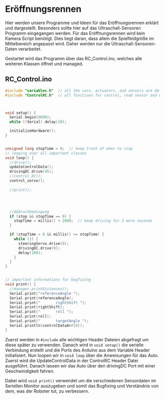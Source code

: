 # Eröffnungsrennen
Hier werden unsere Programme und Ideen für das Eröffnungsrennen erklärt und dargestellt. Besonders sollte hier auf das Ultraschall-Sensoren Programm eingegangen werden.
Für das Eröffnungsrennen wird kein Kamera Script benötigt. Dies liegt daran, dass allein die Spielfeldgröße im Mittelbereich angepasst wird. Daher werden nur die Ultraschall-Sensoren-Daten verarbeitet.

Gestartet wird das Programm über das RC_Control.ino, welches alle weiteren Klassen öffnet und managed.
## RC_Control.ino
```c++
#include "variables.h"  // all the vars, actuators, and sensors are defined and initialized here.
#include "ControlRC.h"  // all functions for control, read sensor and update variables are located here



void setup() {
  Serial.begin(9600);
  while (!Serial) delay(10);

  initializeHardware();
}


unsigned long stopTime = 0;  // keep track of when to stop
// looping over all important classes
void loop() {
  //drive();
  updateControlData();
  drivingDC.drive(45);
  //control_DC();
  control_servo();
  
  //print();




  //Abbruchbedingung
  if (stop && stopTime == 0) {
    stopTime = millis() + 2000;  // keep driving for 3 more seconds
  }

  if (stopTime > 0 && millis() >= stopTime) {
    while (1) {
      steeringServo.drive(0);
      drivingDC.drive(0);
      delay(100);
    }
  }
}


// important informations for bugfixing
void print() {
  //manager.printDistances();
  Serial.print("referenceAngle ");
  Serial.print(referenceAngle);
  Serial.print("       rightShift ");
  Serial.print(rightShift);
  Serial.print("       roll ");
  Serial.print(roll);
  Serial.print("       targetAngle ");
  Serial.println(controlDataArr[0]);
}

```

Zuerst werden in `#include` alle wichtigen Header Dateien abgefragt um diese später zu verwenden. Danach wird in `void setup()` die serielle Verbindung erstellt und die Ports des Arduino aus dem Variable Header initialisiert. Nun loopen wir in `void loop` über die Anweisungen für das Auto. Zuerst wird die UpdateControlData in der ControlRC Header Datei ausgeführt. Danach lassen wir das Auto über den drivingDC Port mit einer Geschwindigkeit fahren.

Dabei wird `void print()` verwendet um die verschiedenen Sensordaten im Seriellen Monitor auszugeben und somit das Bugfixing und Verständnis von dem, was der Roboter tut, zu verbessern.
